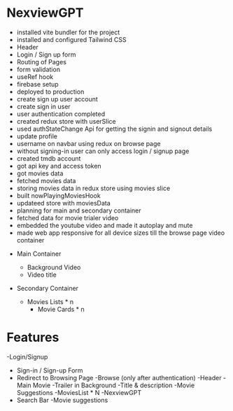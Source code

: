 
# NexviewGPT

- installed vite bundler for the project
- installed and configured Tailwind CSS
- Header
- Login / Sign up form
- Routing of Pages
- form validation
- useRef hook
- firebase setup 
- deployed to production
- create sign up user account
- create sign in user
- user authentication completed
- created redux store with userSlice
- used authStateChange Api for getting the signin and signout details
- update profile
- username on navbar using redux on browse page
- without signing-in user can only access login / signup page
- created tmdb account
- got api key and access token
- got movies data
- fetched movies data 
- storing movies data in redux store using movies slice
- built nowPlayingMoviesHook 
- updateed store with moviesData
- planning for main and secondary container
- fetched data for movie trialer video
- embedded the youtube video and made it autoplay and mute
- made web app responsive for all device sizes till the browse page video container

<!-- BROWSE PAGE -->
 - Main Container
   - Background Video 
   - Video title

  - Secondary Container 
    - Movies Lists * n
      - Movie Cards * n






# Features
-Login/Signup
   - Sign-in / Sign-up Form
   - Redirect to Browsing Page
-Browse (only after authentication)
   -Header
   -Main Movie
      -Trailer in Background
      -Title & description
      -Movie Suggestions
         -MoviesList * N
-NexviewGPT
   - Search Bar
   -Movie suggestions

